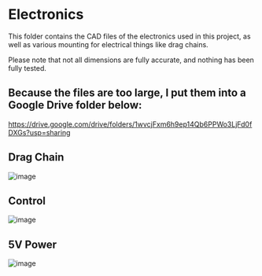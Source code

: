 # Electronics

This folder contains the CAD files of the electronics used in this project, as well as various mounting for electrical things like drag chains.

Please note that not all dimensions are fully accurate, and nothing has been fully tested.

## Because the files are too large, I put them into a Google Drive folder below:
https://drive.google.com/drive/folders/1wvcjFxm6h9ep14Qb6PPWo3LjFd0fDXGs?usp=sharing

## Drag Chain
![image](https://github.com/morotonai/replac3d/assets/156618723/a68396d2-5406-49aa-ac30-b6b21f7e6eee)

## Control
![image](https://github.com/morotonai/replac3d/assets/156618723/3f752210-fe7e-4b3b-9ebd-a8164e21680d)

## 5V Power
![image](https://github.com/morotonai/replac3d/assets/156618723/49c5776b-6ae7-4a77-9190-73e12a08fed7)
